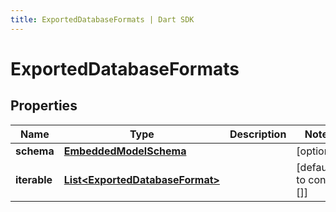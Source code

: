 ```yaml
---
title: ExportedDatabaseFormats | Dart SDK
---
```


# ExportedDatabaseFormats

## Properties
Name | Type | Description | Notes
------------ | ------------- | ------------- | -------------
**schema** | [**EmbeddedModelSchema**](EmbeddedModelSchema) |  | [optional] 
**iterable** | [**List\<ExportedDatabaseFormat\>**](ExportedDatabaseFormat) |  | [default to const []]


